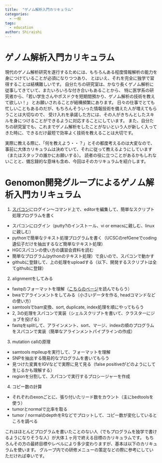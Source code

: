 ```yaml
---
title:  "ゲノム解析入門カリキュラム"
categories: 
  - 一般
tags:
  - education
author: Shiraishi
---
```


# ゲノム解析入門カリキュラム

現代のゲノム解析研究を遂行するためには、もちろんある程度情報解析の能力を身につけていることが必須になりつつあり、
とはいえ、それを完全に独学で習得することは結構難しいです。
自分たちの研究室は、かなり長くゲノム解析に従事してきていて、またいろいろな付き合いもあることから、
特に医学系の研究者から、「若い学生さんやポスドクを短期間預かり、ゲノム解析の技術を教えて欲しい！」
とお願いされることが結構頻繁にあります。
日々の仕事でとても忙しいこともあるのだが、もちろんそういった情報技術を備えた人が増えてもらうことは大切なので、
受け入れを承諾した方には、その人がきちんとしたスキルを身につけることができるように対応することにしています。
また、自分たちの研究室でも、これまでゲノム解析をしたことがないという人が新しく入ってきた時に、できるだけ最短で効率よく技術を教えることは大切です。


実際に教える際に、「何を教えよう・・？」とその都度考えるのは大変なので、
事前に大体カリキュラムは決めていて、それに従って教えるようにしています（またはスタッフの誰かにお願いする）。
読者の役に立つことがあるかもしれないことと、備忘録的な意味も含め、今回はそのカリキュラムを紹介します。


# Genomon開発グループによるゲノム解析入門カリキュラム


1. [スパコン](https://supcom.hgc.jp/japanese/)にログイン～コマンド上で、editorを編集して、簡単なスクリプト処理プログラムを書く
  - スパコンにログイン（putty?のインストール、vi or emacsに親しむ、linuxに親しむ）
  - pythonで簡単なテキスト処理プログラムを書く（UCSCのrefGeneでcoding遺伝子だけを抽出するなど簡単なテキスト処理）
  - HGCスパコンの使い方の講習会資料を読む
  - 簡単なプログラム(pythonのテキスト処理）で良いので、スパコンで動かす
  - githubに登録して、上の処理をuploadする（以下、開発するスクリプトは全てgithubに登録）
  
2. alignmentをしてみる
  - fastqのフォーマットを理解（[こちらのページ](https://en.wikipedia.org/wiki/FASTQ_format)を読んでもらう）
  - bwaでアラインメントをしてみる（小さいデータを作る, headコマンドなどの使い方）
  - samtoolsでbam変換、sort, duplicate, index処理を順にやってもらう
  - 2, 3の処理をスパコンで実装（シェルスクリプトを書いて、クラスターにジョブを投げる）
  - fastqをsplitして、アラインメント、sort、マージ、indexの順のプログラムをスパコンで実装（簡単なアラインメントパイプラインの作成）
   
3. mutation callの原理
  - samtools mpileupを実行して、フォーマットを理解
  - SNPを抽出する簡易的なプログラムを書いてもらう
  - 見つけた変異をIGVなどで実際に見て見る（false positiveがどのようにして生じるかも理解する）
  - regionを分割して、スパコンで実行するプロシージャーを作成

4. コピー数の計算
  - それぞれのexonごとに、張り付いたリード数をカウント（主にbedtoolsを使う）
  - tumorとnormalで比率を取る
  - tumor / normalのdepthをRなどでプロットして、コピー数が変化しているところを調べる


これはほとんどプログラムを書いたことのない人（でもプログラムを独学で書けるようになりそうな人）が大体１ヶ月で終える目標のカリキュラムです。
もちろんその方の最終目標やレベルにより多少変わりますが、基本は以下のカリキュラムを使います。
グループ内での研修メニューの策定などの際に参考にしていただければ幸いです。
